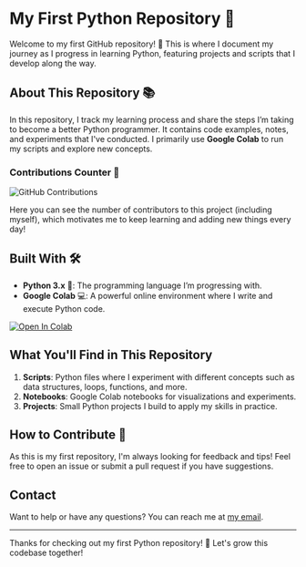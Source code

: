 # My First Python Repository 🐍

Welcome to my first GitHub repository! 🎉 This is where I document my journey as I progress in learning Python, featuring projects and scripts that I develop along the way.

## About This Repository 📚

In this repository, I track my learning process and share the steps I’m taking to become a better Python programmer. It contains code examples, notes, and experiments that I've conducted. I primarily use **Google Colab** to run my scripts and explore new concepts.

### Contributions Counter 🔢

![GitHub Contributions](https://img.shields.io/github/contributors/Rsmiet/Udemy-bootcamp)

Here you can see the number of contributors to this project (including myself), which motivates me to keep learning and adding new things every day!

## Built With 🛠️

- **Python 3.x** 🐍: The programming language I’m progressing with.
- **Google Colab** 💻: A powerful online environment where I write and execute Python code.

[![Open In Colab](https://colab.research.google.com/assets/colab-badge.svg)](https://colab.research.google.com/)

## What You'll Find in This Repository

1. **Scripts**: Python files where I experiment with different concepts such as data structures, loops, functions, and more.
2. **Notebooks**: Google Colab notebooks for visualizations and experiments.
3. **Projects**: Small Python projects I build to apply my skills in practice.

## How to Contribute 🤝

As this is my first repository, I'm always looking for feedback and tips! Feel free to open an issue or submit a pull request if you have suggestions.

## Contact

Want to help or have any questions? You can reach me at [my email](mailto:robinsmiet@gmail.com).

---

Thanks for checking out my first Python repository! 🚀 Let's grow this codebase together!

